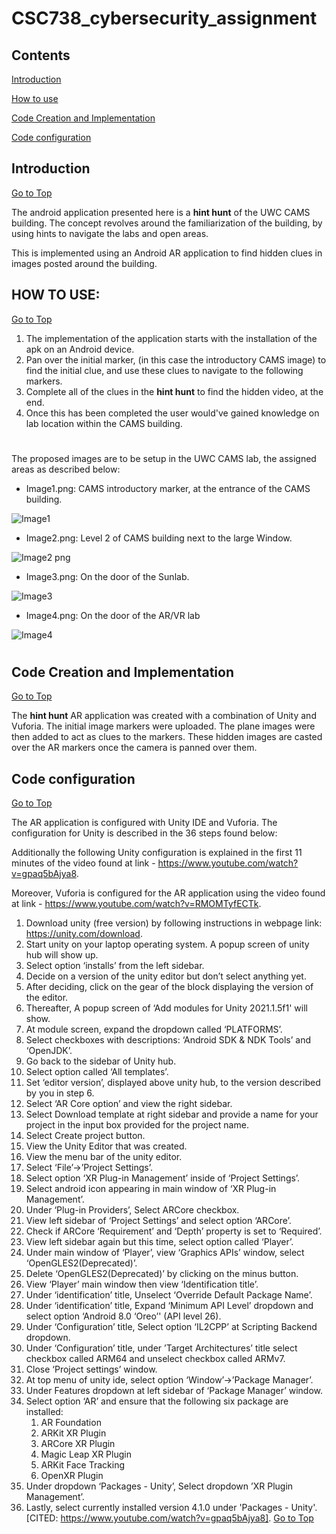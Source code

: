 [](#top)
# CSC738_cybersecurity_assignment

## Contents
[Introduction](#introduction)

[How to use](#how-to-use)

[Code Creation and Implementation](#code-creation-and-implementation)

[Code configuration](#code-configuration)

## Introduction
[Go to Top](#top)

The android application presented here is a **hint hunt** of the UWC CAMS building. The concept revolves around the familiarization of the building, by using hints to navigate the labs and open areas. 

This is implemented using an Android AR application to find hidden clues in images posted around the building. 

## HOW TO USE: 
[Go to Top](#top)

1. The implementation of the application starts with the installation of the apk on an Android device.
2. Pan over the initial marker, (in this case the introductory CAMS image) to find the initial clue, and use these clues to navigate to the following markers.
3. Complete all of the clues in the **hint hunt** to find the hidden video, at the end.
4. Once this has been completed the user would've gained knowledge on lab location within the CAMS building.

# 

The proposed images are to be setup in the UWC CAMS lab, the assigned areas as described below:
  - Image1.png: CAMS introductory marker, at the entrance of the CAMS building.
    
![Image1](https://github.com/keanuUwcRepos/CSC738_cybersecurity_assignment/assets/82175524/a93df1cf-664e-4035-9eb2-5da0dcb94bfe)

  - Image2.png: Level 2 of CAMS building next to the large Window.

![Image2 png](https://github.com/keanuUwcRepos/CSC738_cybersecurity_assignment/assets/82175524/8f4ffad2-1838-4aee-ac42-258865e26d80)

  - Image3.png: On the door of the Sunlab.

![Image3](https://github.com/keanuUwcRepos/CSC738_cybersecurity_assignment/assets/82175524/0a9319b4-ee70-42b8-bed5-f882a1034109)

  - Image4.png: On the door of the AR/VR lab
    
![Image4](https://github.com/keanuUwcRepos/CSC738_cybersecurity_assignment/assets/82175524/6b5ad74f-60e5-44a8-9c10-6086226e4eab)

#

## Code Creation and Implementation 
[Go to Top](#top)

The **hint hunt** AR application was created with a combination of Unity and Vuforia. The initial image markers were uploaded. The plane images were then added to act as clues to the markers. These hidden images are casted over the AR markers once the camera is panned over them.

## Code configuration 
[Go to Top](#top)

The AR application is configured with Unity IDE and Vuforia. The configuration for Unity is described in the 36 steps found below: 

Additionally the following Unity configuration is explained in the first 11 minutes of the video found at link - https://www.youtube.com/watch?v=gpaq5bAjya8.

Moreover, Vuforia is configured for the AR application using the video found at link - https://www.youtube.com/watch?v=RMOMTyfECTk.

1. Download unity (free version) by following instructions in webpage link: https://unity.com/download.
2. Start unity on your laptop operating system. A popup screen of unity hub will show up.
3. Select option ‘installs’ from the left sidebar.
4. Decide on a version of the unity editor but don’t select anything yet.
5. After deciding, click on the gear of the block displaying the version of the editor.
6. Thereafter, A popup screen of ‘Add modules for Unity 2021.1.5f1' will show.
7. At module screen, expand the dropdown called ‘PLATFORMS’.
8. Select checkboxes with descriptions: ‘Android SDK & NDK Tools’ and ‘OpenJDK’.
9. Go back to the sidebar of Unity hub.
10. Select option called ‘All templates’.
11. Set ‘editor version’, displayed above unity hub, to the version described by you in step 6.
12. Select ‘AR Core option’ and view the right sidebar.
13. Select Download template at right sidebar and provide a name for your project in the input box provided for the project name.
14. Select Create project button.
15. View the Unity Editor that was created.
16. View the menu bar of the unity editor.
17. Select ‘File’->’Project Settings’.
18. Select option ‘XR Plug-in Management’ inside of ‘Project Settings’.
19. Select android icon appearing in main window of ‘XR Plug-in Management’.
20. Under ‘Plug-in Providers’, Select ARCore checkbox.
21. View left sidebar of ‘Project Settings’ and select option ‘ARCore’.
22. Check if ARCore ‘Requirement’ and ‘Depth’ property is set to ‘Required’.
23. View left sidebar again but this time, select option called ‘Player’.
24. Under main window of ‘Player’, view ‘Graphics APIs’ window, select ‘OpenGLES2(Deprecated)’.
25. Delete ‘OpenGLES2(Deprecated)’ by clicking on the minus button.
26. View ‘Player’ main window then view ‘Identification title’.
27. Under ‘identification’ title, Unselect ‘Override Default Package Name’.
28. Under ‘identification’ title, Expand ‘Minimum API Level’ dropdown and select option ‘Android 8.0 ‘Oreo’' (API level 26).
29. Under ‘Configuration’ title, Select option ‘IL2CPP’ at Scripting Backend dropdown.
30. Under ‘Configuration’ title, under ’Target Architectures’ title select checkbox called ARM64 and unselect checkbox called ARMv7.
31. Close ‘Project settings’ window.
32. At top menu of unity ide, select option ‘Window’->’Package Manager’.
33. Under Features dropdown at left sidebar of ‘Package Manager’ window.
34. Select option ‘AR’ and ensure that the following six package are installed:
    1. AR Foundation
    2. ARKit XR Plugin
    3. ARCore XR Plugin
    4. Magic Leap XR Plugin
    5. ARKit Face Tracking
    6. OpenXR Plugin
35. Under dropdown ‘Packages - Unity’, Select dropdown ’XR Plugin Management’.
36. Lastly, select currently installed version 4.1.0 under 'Packages - Unity'. [CITED: https://www.youtube.com/watch?v=gpaq5bAjya8].
[Go to Top](#top)